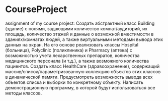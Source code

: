 # CourseProject
assignment of my course project:
Создать абстрактный класс Building (здание) с полями, задающими количество
комнат/аудиторий, их площадь, количество этажей и данные о возможной вместимости в
зданиях/комнатах людей, а также виртуальными методами вывода этих данных на экран.
На его основе реализовать классы Hospital (больница), Polyclinic (поликлиника) и
Pharmacy (аптека) с возможностью учета лекарственных препаратов, количества
медицинского персонала (и т.д.), а также возможного количества пациентов.
Создать класс HealthCare (здравоохранение), содержащий
массив/список/параметризованную коллекцию объектов этих классов в динамической
памяти. Предусмотреть возможность вывода всех объектов списка и выборки по
конкретному объекту. Написать демонстрационную программу, в которой будут
использоваться все методы классов. 
